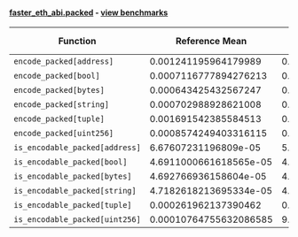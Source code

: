 #### [faster_eth_abi.packed](https://github.com/BobTheBuidler/faster-eth-abi/blob/master/faster_eth_abi/packed.py) - [view benchmarks](https://github.com/BobTheBuidler/faster-eth-abi/blob/master/benchmarks/test_packed_benchmarks.py)

| Function | Reference Mean | Faster Mean | % Change | Speedup (%) | x Faster | Faster |
|----------|---------------|-------------|----------|-------------|----------|--------|
| `encode_packed[address]` | 0.001241195964179989 | 0.000515474294889088 | 58.47% | 140.79% | 2.41x | ✅ |
| `encode_packed[bool]` | 0.0007116777894276213 | 0.0003302920478692216 | 53.59% | 115.47% | 2.15x | ✅ |
| `encode_packed[bytes]` | 0.000643425432567247 | 0.0003082782844971359 | 52.09% | 108.72% | 2.09x | ✅ |
| `encode_packed[string]` | 0.000702988928621008 | 0.00033644787859245706 | 52.14% | 108.94% | 2.09x | ✅ |
| `encode_packed[tuple]` | 0.001691542385584513 | 0.0010403820635813492 | 38.50% | 62.59% | 1.63x | ✅ |
| `encode_packed[uint256]` | 0.0008574249403316115 | 0.0004595255279080091 | 46.41% | 86.59% | 1.87x | ✅ |
| `is_encodable_packed[address]` | 6.67607231196809e-05 | 5.0698476677151345e-05 | 24.06% | 31.68% | 1.32x | ✅ |
| `is_encodable_packed[bool]` | 4.6911000661618565e-05 | 4.461445073986714e-05 | 4.90% | 5.15% | 1.05x | ✅ |
| `is_encodable_packed[bytes]` | 4.692766936158604e-05 | 4.871638293065248e-05 | -3.81% | -3.67% | 0.96x | ❌ |
| `is_encodable_packed[string]` | 4.7182618213695334e-05 | 4.450789191870243e-05 | 5.67% | 6.01% | 1.06x | ✅ |
| `is_encodable_packed[tuple]` | 0.000261962137390462 | 0.0002454183450332543 | 6.32% | 6.74% | 1.07x | ✅ |
| `is_encodable_packed[uint256]` | 0.00010764755632086585 | 9.930286413553913e-05 | 7.75% | 8.40% | 1.08x | ✅ |
